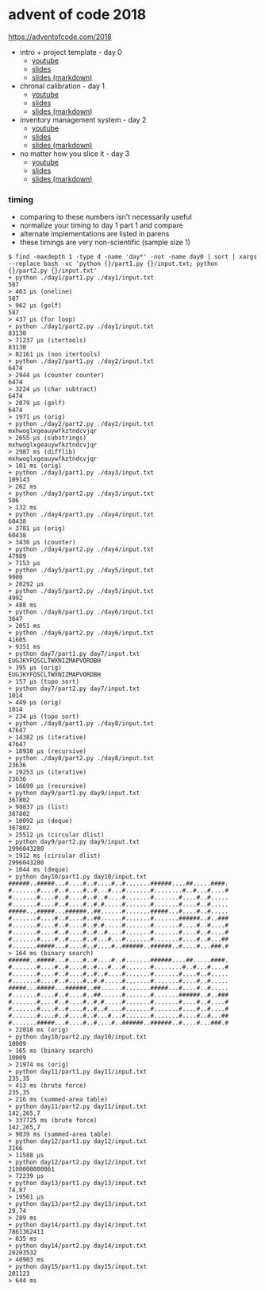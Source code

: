 advent of code 2018
===================

https://adventofcode.com/2018

- intro + project template - day 0
    - [youtube](https://www.youtube.com/watch?v=rpCsg3iVGhA)
    - [slides](https://anthonywritescode.github.io/aoc2018/day0/)
    - [slides (markdown)](https://github.com/anthonywritescode/aoc2018/blob/master/day0/slides.md)
- chronal calibration - day 1
    - [youtube](https://www.youtube.com/watch?v=TwaEIBXCWFE)
    - [slides](https://anthonywritescode.github.io/aoc2018/day1/)
    - [slides (markdown)](https://github.com/anthonywritescode/aoc2018/blob/master/day1/slides.md)
- inventory management system - day 2
    - [youtube](https://www.youtube.com/watch?v=ZU_bRzoBwbA)
    - [slides](https://anthonywritescode.github.io/aoc2018/day2/)
    - [slides (markdown)](https://github.com/anthonywritescode/aoc2018/blob/master/day2/slides.md)
- no matter how you slice it - day 3
    - [youtube](https://www.youtube.com/watch?v=r89Bfu7Ccs8)
    - [slides](https://anthonywritescode.github.io/aoc2018/day3/)
    - [slides (markdown)](https://github.com/anthonywritescode/aoc2018/blob/master/day3/slides.md)


### timing

- comparing to these numbers isn't necessarily useful
- normalize your timing to day 1 part 1 and compare
- alternate implementations are listed in parens
- these timings are very non-scientific (sample size 1)

```console
$ find -maxdepth 1 -type d -name 'day*' -not -name day0 | sort | xargs --replace bash -xc 'python {}/part1.py {}/input.txt; python {}/part2.py {}/input.txt'
+ python ./day1/part1.py ./day1/input.txt
587
> 463 μs (oneline)
587
> 962 μs (golf)
587
> 437 μs (for loop)
+ python ./day1/part2.py ./day1/input.txt
83130
> 71237 μs (itertools)
83130
> 82161 μs (non itertools)
+ python ./day2/part1.py ./day2/input.txt
6474
> 2944 μs (counter counter)
6474
> 3224 μs (char subtract)
6474
> 2079 μs (golf)
6474
> 1971 μs (orig)
+ python ./day2/part2.py ./day2/input.txt
mxhwoglxgeauywfkztndcvjqr
> 2655 μs (substrings)
mxhwoglxgeauywfkztndcvjqr
> 2987 ms (difflib)
mxhwoglxgeauywfkztndcvjqr
> 101 ms (orig)
+ python ./day3/part1.py ./day3/input.txt
109143
> 262 ms
+ python ./day3/part2.py ./day3/input.txt
506
> 132 ms
+ python ./day4/part1.py ./day4/input.txt
60438
> 3781 μs (orig)
60438
> 3430 μs (counter)
+ python ./day4/part2.py ./day4/input.txt
47989
> 7153 μs
+ python ./day5/part1.py ./day5/input.txt
9900
> 20292 μs
+ python ./day5/part2.py ./day5/input.txt
4992
> 488 ms
+ python ./day6/part1.py ./day6/input.txt
3647
> 2051 ms
+ python ./day6/part2.py ./day6/input.txt
41605
> 9351 ms
+ python day7/part1.py day7/input.txt
EUGJKYFQSCLTWXNIZMAPVORDBH
> 395 μs (orig)
EUGJKYFQSCLTWXNIZMAPVORDBH
> 157 μs (topo sort)
+ python day7/part2.py day7/input.txt
1014
> 449 μs (orig)
1014
> 234 μs (topo sort)
+ python ./day8/part1.py ./day8/input.txt
47647
> 14382 μs (iterative)
47647
> 18938 μs (recursive)
+ python ./day8/part2.py ./day8/input.txt
23636
> 19253 μs (iterative)
23636
> 16699 μs (recursive)
+ python day9/part1.py day9/input.txt
367802
> 98837 μs (list)
367802
> 10092 μs (deque)
367802
> 25512 μs (circular dlist)
+ python day9/part2.py day9/input.txt
2996043280
> 1912 ms (circular dlist)
2996043280
> 1044 ms (deque)
+ python day10/part1.py day10/input.txt
######..#####...#....#..#....#..#.......######....##.....####.
#.......#....#..#....#..#...#...#.......#........#..#...#....#
#.......#....#..#....#..#..#....#.......#.......#....#..#.....
#.......#....#..#....#..#.#.....#.......#.......#....#..#.....
#####...#####...######..##......#.......#####...#....#..#.....
#.......#....#..#....#..##......#.......#.......######..#..###
#.......#....#..#....#..#.#.....#.......#.......#....#..#....#
#.......#....#..#....#..#..#....#.......#.......#....#..#....#
#.......#....#..#....#..#...#...#.......#.......#....#..#...##
#.......#####...#....#..#....#..######..######..#....#...###.#
> 164 ms (binary search)
######..#####...#....#..#....#..#.......######....##.....####.
#.......#....#..#....#..#...#...#.......#........#..#...#....#
#.......#....#..#....#..#..#....#.......#.......#....#..#.....
#.......#....#..#....#..#.#.....#.......#.......#....#..#.....
#####...#####...######..##......#.......#####...#....#..#.....
#.......#....#..#....#..##......#.......#.......######..#..###
#.......#....#..#....#..#.#.....#.......#.......#....#..#....#
#.......#....#..#....#..#..#....#.......#.......#....#..#....#
#.......#....#..#....#..#...#...#.......#.......#....#..#...##
#.......#####...#....#..#....#..######..######..#....#...###.#
> 22018 ms (orig)
+ python day10/part2.py day10/input.txt
10009
> 165 ms (binary search)
10009
> 21974 ms (orig)
+ python day11/part1.py day11/input.txt
235,35
> 413 ms (brute force)
235,35
> 216 ms (summed-area table)
+ python day11/part2.py day11/input.txt
142,265,7
> 337725 ms (brute force)
142,265,7
> 9039 ms (summed-area table)
+ python day12/part1.py day12/input.txt
2166
> 11588 μs
+ python day12/part2.py day12/input.txt
2100000000061
> 72239 μs
+ python day13/part1.py day13/input.txt
74,87
> 19561 μs
+ python day13/part2.py day13/input.txt
29,74
> 289 ms
+ python day14/part1.py day14/input.txt
7861362411
> 835 ms
+ python day14/part2.py day14/input.txt
20203532
> 40903 ms
+ python day15/part1.py day15/input.txt
201123
> 644 ms
```
